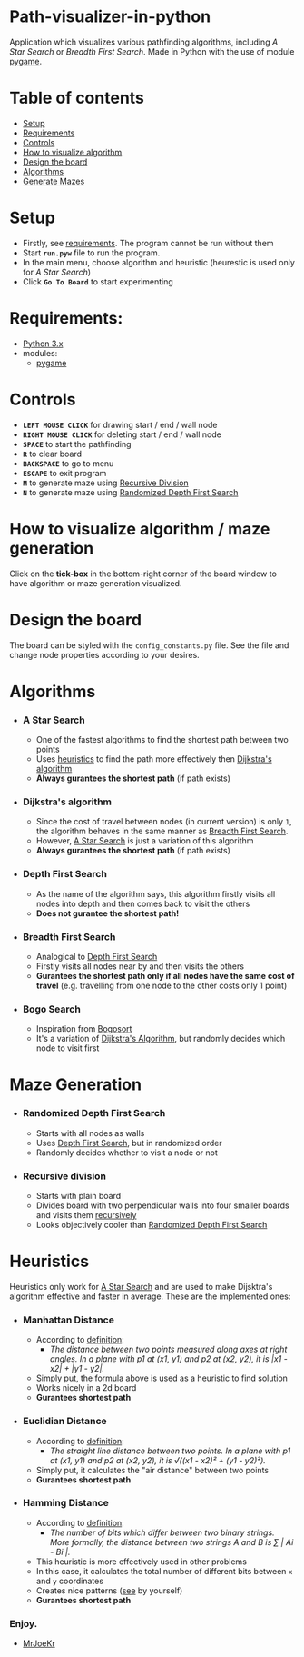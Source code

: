 # Path-visualizer-in-python
Application which visualizes various pathfinding algorithms, including *A Star Search* or *Breadth First Search*. Made in Python with the use of module [pygame](https://www.pygame.org/).

# Table of contents
- [Setup](#setup)
- [Requirements](#requirements)
- [Controls](#controls)
- [How to visualize algorithm](#how-to-visualize-algorithm)
- [Design the board](#design-the-board)
- [Algorithms](#algorithms)
- [Generate Mazes](#maze-generation)

# Setup
- Firstly, see [requirements](#requirements). The program cannot be run without them
- Start **``run.pyw``** file to run the program.
- In the main menu, choose algorithm and heuristic (heurestic is used only for *A Star Search*)
- Click **``Go To Board``** to start experimenting

# Requirements:
  - [Python 3.x](https://www.python.org/downloads/)
  - modules:
    - [pygame](https://www.pygame.org/)

# Controls
- **``LEFT MOUSE CLICK``** for drawing start / end / wall node
- **``RIGHT MOUSE CLICK``** for deleting start / end / wall node
- **``SPACE``** to start the pathfinding
- **``R``** to clear board
- **``BACKSPACE``** to go to menu
- **``ESCAPE``** to exit program
- **``M``** to generate maze using [Recursive Division](#recursive-division)
- **``N``** to generate maze using [Randomized Depth First Search](#randomized-depth-first-search)

  
# How to visualize algorithm / maze generation
Click on the **tick-box** in the bottom-right corner of the board window to have algorithm or maze generation visualized.

# Design the board
The board can be styled with the ``config_constants.py`` file. See the file and change node properties according to your desires.

# Algorithms
- ### A Star Search
    - One of the fastest algorithms to find the shortest path between two points
    - Uses [heuristics](#heuristics) to find the path more effectively then [Dijkstra's algorithm](#dijkstras-algorithm)
    - **Always gurantees the shortest path** (if path exists)
- ### Dijkstra's algorithm
    - Since the cost of travel between nodes (in current version) is only ``1``, the algorithm behaves in the same manner as [Breadth First Search](#breadth-first-search).
    - However, [A Star Search](#a-star-search) is just a variation of this algorithm
    - **Always gurantees the shortest path** (if path exists)
- ### Depth First Search
    - As the name of the algorithm says, this algorithm firstly visits all nodes into depth and then comes back to visit the others
    - **Does not gurantee the shortest path!**
- ### Breadth First Search
    - Analogical to [Depth First Search](#depth-first-search)
    - Firstly visits all nodes near by and then visits the others
    - **Gurantees the shortest path only if all nodes have the same cost of travel** (e.g. travelling from one node to the other costs only 1 point)
- ### Bogo Search
    - Inspiration from [Bogosort](https://en.wikipedia.org/wiki/Bogosort)
    - It's a variation of [Dijkstra's Algorithm](#dijkstras-algorithm), but randomly decides which node to visit first

# Maze Generation
- ### Randomized Depth First Search
    - Starts with all nodes as walls
    - Uses [Depth First Search](#depth-first-search), but in randomized order
    - Randomly decides whether to visit a node or not
- ### Recursive division
    - Starts with plain board
    - Divides board with two perpendicular walls into four smaller boards and visits them [recursively](https://en.wikipedia.org/wiki/Recursion_(computer_science))
    - Looks objectively cooler than [Randomized Depth First Search](#randomized-depth-first-search)

# Heuristics
Heuristics only work for [A Star Search](#a-star-search) and are used to make Dijsktra's algorithm effective and faster in average. These are the implemented ones:

- ### Manhattan Distance
    - According to [definition](https://xlinux.nist.gov/dads/HTML/manhattanDistance.html): 
        - *The distance between two points measured along axes at right angles. In a plane with p1 at (x1, y1) and p2 at (x2, y2), it is |x1 - x2| + |y1 - y2|.*
    - Simply put, the formula above is used as a heuristic to find solution
    - Works nicely in a 2d board
    - **Gurantees shortest path**
- ### Euclidian Distance
    - According to [definition](https://xlinux.nist.gov/dads/HTML/euclidndstnc.html): 
        - *The straight line distance between two points. In a plane with p1 at (x1, y1) and p2 at (x2, y2), it is √((x1 - x2)² + (y1 - y2)²).*
    - Simply put, it calculates the "air distance" between two points
    - **Gurantees shortest path**
- ### Hamming Distance
    - According to [definition](https://xlinux.nist.gov/dads/HTML/HammingDistance.html): 
        - *The number of bits which differ between two binary strings. More formally, the distance between two strings A and B is ∑ | Ai - Bi |.*
    - This heuristic is more effectively used in other problems
    - In this case, it calculates the total number of different bits between ``x`` and ``y`` coordinates
    - Creates nice patterns ([see](#how-to-visualize-algorithm--maze-generation) by yourself)
    - **Gurantees shortest path**
    
### Enjoy.

- [MrJoeKr](https://github.com/MrJoeKr)
